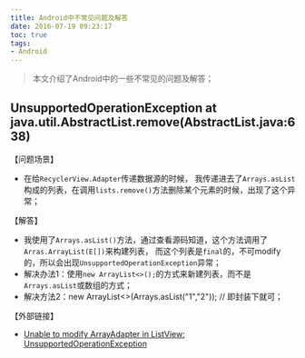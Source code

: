 ```yaml
---
title: Android中不常见问题及解答
date: 2016-07-19 09:23:17
toc: true
tags:
- Android
---
```


> 本文介绍了Android中的一些不常见的问题及解答；


## UnsupportedOperationException at java.util.AbstractList.remove(AbstractList.java:638)
【问题场景】
- 在给`RecyclerView.Adapter`传递数据源的时候，
我传递进去了`Arrays.asList`构成的列表，在调用`lists.remove()`方法删除某个元素的时候，出现了这个异常；

【解答】
- 我使用了`Arrays.asList()`方法，通过查看源码知道，这个方法调用了`Arras.ArrayList(E[])`来构建列表，
而这个列表是`final`的，不可modify的，所以会出现`UnsupportedOperationException`异常；
- 解决办法1：使用`new ArrayList<>();`的方式来新建列表，而不是`Arrays.asList`或数组的方式；
- 解决方法2：new ArrayList<>(Arrays.asList("1","2")); // 即封装下就可；

【外部链接】
- [Unable to modify ArrayAdapter in ListView: UnsupportedOperationException](http://stackoverflow.com/questions/3200551/unable-to-modify-arrayadapter-in-listview-unsupportedoperationexception)
